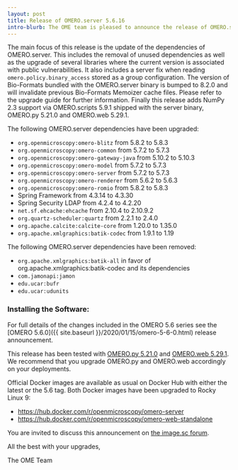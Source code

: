 ```yaml
---
layout: post
title: Release of OMERO.server 5.6.16
intro-blurb: The OME team is pleased to announce the release of OMERO.server 5.6.16
---
```


The main focus of this release is the update of the dependencies of OMERO.server.
This includes the removal of unused dependencies as well as the upgrade of several
libraries where the current version is associated with public vulnerabilities. It
also includes a server fix when reading `omero.policy.binary_access` stored as a group
configuration. The version of Bio-Formats bundled with the OMERO.server binary is
bumped to 8.2.0 and will invalidate previous Bio-Formats Memoizer cache files.
Please refer to the upgrade guide for further information. Finally this release
adds NumPy 2.3 support via OMERO.scripts 5.9.1 shipped with the server binary,
OMERO.py 5.21.0 and OMERO.web 5.29.1.

The following OMERO.server dependencies have been upgraded:

- `org.openmicroscopy:omero-blitz` from 5.8.2 to 5.8.3
- `org.openmicroscopy:omero-common` from 5.7.2 to 5.7.3
- `org.openmicroscopy:omero-gateway-java` from 5.10.2 to 5.10.3
- `org.openmicroscopy:omero-model` from 5.7.2 to 5.7.3
- `org.openmicroscopy:omero-server` from 5.7.2 to 5.7.3
- `org.openmicroscopy:omero-renderer` from 5.6.2 to 5.6.3
- `org.openmicroscopy:omero-romio` from 5.8.2 to 5.8.3
- Spring Framework from 4.3.14 to 4.3.30
- Spring Security LDAP from 4.2.4 to 4.2.20
- `net.sf.ehcache:ehcache` from 2.10.4 to 2.10.9.2
- `org.quartz-scheduler:quartz` from 2.2.1 to 2.4.0
- `org.apache.calcite:calcite-core` from 1.20.0 to 1.35.0
- `org.apache.xmlgraphics:batik-codec` from 1.9.1 to 1.19

The following OMERO.server dependencies have been removed:

- `org.apache.xmlgraphics:batik-all` in favor of org.apache.xmlgraphics:batik-codec and its dependencies
- `com.jamonapi:jamon`
- `edu.ucar:bufr`
- `edu.ucar:udunits`

### Installing the Software:

For full details of the changes included in the OMERO 5.6 series see the
[OMERO 5.6.0]({{ site.baseurl }}/2020/01/15/omero-5-6-0.html) release
announcement.

This release has been tested with
[OMERO.py 5.21.0](https://pypi.org/project/omero-py/5.21.0/) and
[OMERO.web 5.29.1](https://pypi.org/project/omero-web/5.29.1/). We
recommend that you upgrade OMERO.py and OMERO.web accordingly on your deployments.

Official Docker images are available as usual on Docker Hub with either
the latest or the 5.6 tag. Both Docker images have been upgraded to Rocky Linux 9:

* <https://hub.docker.com/r/openmicroscopy/omero-server>
* <https://hub.docker.com/r/openmicroscopy/omero-web-standalone>


You are invited to discuss this announcement on
[the image.sc forum](https://forum.image.sc/tags/c/data-management/omero).

All the best with your upgrades,

The OME Team

